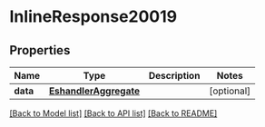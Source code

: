 # InlineResponse20019

## Properties
Name | Type | Description | Notes
------------ | ------------- | ------------- | -------------
**data** | [**EshandlerAggregate**](EshandlerAggregate.md) |  | [optional] 

[[Back to Model list]](../README.md#documentation-for-models) [[Back to API list]](../README.md#documentation-for-api-endpoints) [[Back to README]](../README.md)

